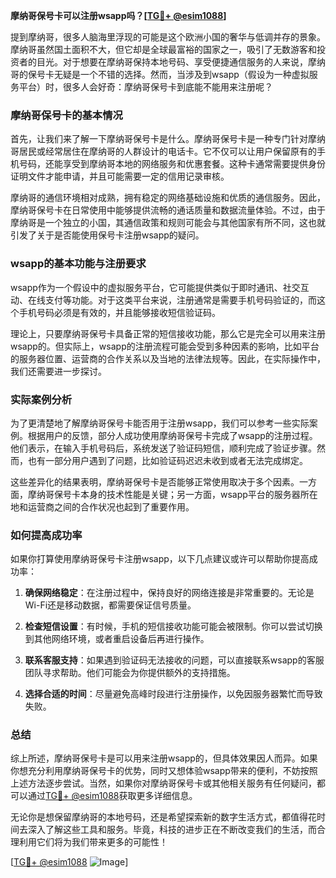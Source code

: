 **摩纳哥保号卡可以注册wsapp吗？[[TG💪+ @esim1088](https://t.me/s/esim1088)]**

提到摩纳哥，很多人脑海里浮现的可能是这个欧洲小国的奢华与低调并存的景象。摩纳哥虽然国土面积不大，但它却是全球最富裕的国家之一，吸引了无数游客和投资者的目光。对于想要在摩纳哥保持本地号码、享受便捷通信服务的人来说，摩纳哥的保号卡无疑是一个不错的选择。然而，当涉及到wsapp（假设为一种虚拟服务平台）时，很多人会好奇：摩纳哥保号卡到底能不能用来注册呢？

### 摩纳哥保号卡的基本情况

首先，让我们来了解一下摩纳哥保号卡是什么。摩纳哥保号卡是一种专门针对摩纳哥居民或经常居住在摩纳哥的人群设计的电话卡。它不仅可以让用户保留原有的手机号码，还能享受到摩纳哥本地的网络服务和优惠套餐。这种卡通常需要提供身份证明文件才能申请，并且可能需要一定的信用记录审核。

摩纳哥的通信环境相对成熟，拥有稳定的网络基础设施和优质的通信服务。因此，摩纳哥保号卡在日常使用中能够提供流畅的通话质量和数据流量体验。不过，由于摩纳哥是一个独立的小国，其通信政策和规则可能会与其他国家有所不同，这也就引发了关于是否能使用保号卡注册wsapp的疑问。

### wsapp的基本功能与注册要求

wsapp作为一个假设中的虚拟服务平台，它可能提供类似于即时通讯、社交互动、在线支付等功能。对于这类平台来说，注册通常是需要手机号码验证的，而这个手机号码必须是有效的，并且能够接收短信验证码。

理论上，只要摩纳哥保号卡具备正常的短信接收功能，那么它是完全可以用来注册wsapp的。但实际上，wsapp的注册流程可能会受到多种因素的影响，比如平台的服务器位置、运营商的合作关系以及当地的法律法规等。因此，在实际操作中，我们还需要进一步探讨。

### 实际案例分析

为了更清楚地了解摩纳哥保号卡能否用于注册wsapp，我们可以参考一些实际案例。根据用户的反馈，部分人成功使用摩纳哥保号卡完成了wsapp的注册过程。他们表示，在输入手机号码后，系统发送了验证码短信，顺利完成了验证步骤。然而，也有一部分用户遇到了问题，比如验证码迟迟未收到或者无法完成绑定。

这些差异化的结果表明，摩纳哥保号卡是否能够正常使用取决于多个因素。一方面，摩纳哥保号卡本身的技术性能是关键；另一方面，wsapp平台的服务器所在地和运营商之间的合作状况也起到了重要作用。

### 如何提高成功率

如果你打算使用摩纳哥保号卡注册wsapp，以下几点建议或许可以帮助你提高成功率：

1. **确保网络稳定**：在注册过程中，保持良好的网络连接是非常重要的。无论是Wi-Fi还是移动数据，都需要保证信号质量。
   
2. **检查短信设置**：有时候，手机的短信接收功能可能会被限制。你可以尝试切换到其他网络环境，或者重启设备后再进行操作。

3. **联系客服支持**：如果遇到验证码无法接收的问题，可以直接联系wsapp的客服团队寻求帮助。他们可能会为你提供额外的支持措施。

4. **选择合适的时间**：尽量避免高峰时段进行注册操作，以免因服务器繁忙而导致失败。

### 总结

综上所述，摩纳哥保号卡是可以用来注册wsapp的，但具体效果因人而异。如果你想充分利用摩纳哥保号卡的优势，同时又想体验wsapp带来的便利，不妨按照上述方法逐步尝试。当然，如果你对摩纳哥保号卡或其他相关服务有任何疑问，都可以通过[TG💪+ @esim1088](https://t.me/s/esim1088)获取更多详细信息。

无论你是想保留摩纳哥的本地号码，还是希望探索新的数字生活方式，都值得花时间去深入了解这些工具和服务。毕竟，科技的进步正在不断改变我们的生活，而合理利用它们将为我们带来更多的可能性！

[[TG💪+ @esim1088](https://t.me/s/esim1088) ![Image](https://i.postimg.cc/4NQfJmqS/Snipaste-2025-05-13-00-14-12.png)]